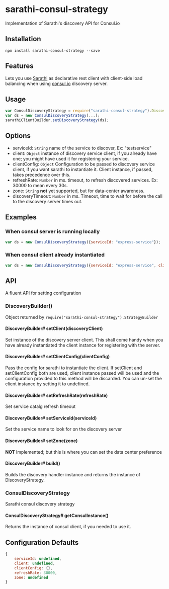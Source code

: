 # sarathi-consul-strategy
Implementation of Sarathi's discovery API for Consul.io

## Installation
```npm
npm install sarathi-consul-strategy --save
```

## Features
Lets you use [Sarathi](https://www.npmjs.com/package/sarathi) as declarative rest client with client-side load balancing when using [consul.io](https://www.consul.io/) discovery server.

## Usage
```javascript
var ConsulDiscoveryStrategy = require("sarathi-consul-strategy").DiscoveryStrategy;
var ds = new ConsulDiscoveryStrategy(...);
sarathiClientBuilder.setDiscoveryStrategy(ds);
```
## Options
* serviceId: ```String``` name of the service to discover, Ex: "testservice"
* client: ```Object``` instance of discovery service client, if you already have one; you might have used it for registering your service.
* clientConfig: ```Object``` Configuration to be passed to discovery service client, if you want sarathi to instantiate it. Client instance, if passed, takes precedence over this.
* refreshRate: ```Number``` in ms. timeout, to refresh discovered services. Ex: 30000 to mean every 30s.
* zone: ```String``` **not** yet supported, but for data-center awareness.
* discoveryTimeout: ```Number``` in ms. Timeout, time to wait for before the call to the discovery server times out.

## Examples
### When consul server is running locally
```javascript
var ds = new ConsulDiscoveryStrategy({serviceId: "express-service"});
```

### When consul client already instantiated
```javascript
var ds = new ConsulDiscoveryStrategy({serviceId: "express-service", client: consulClientInstance});
```


## API
A fluent API for setting configuration

### DiscoveryBuilder()
Object returned by ```require("sarathi-consul-strategy").StrategyBuilder```

#### DiscoveryBuilder# setClient(discoveryClient)
Set instance of the discovery server client. This shall come handy when you have already instantiated the client instance for registering with the server.

#### DiscoveryBuilder# setClientConfig(clientConfig)
Pass the config for sarathi to instantiate the client. If setClient and setClientConfig both are used, client instance passed will be used and the configuration provided to this method will be discarded. You can un-set the client instance by setting it to undefined.

#### DiscoveryBuilder# setRefreshRate(refreshRate)
Set service catalg refresh timeout

#### DiscoveryBuilder# setServiceId(serviceId)
Set the service name to look for on the discovery server

#### DiscoveryBuilder# setZone(zone)
**NOT** Implemented; but this is where you can set the data center preference

#### DiscoveryBuilder# build()
Builds the discovery handler instance and returns the instance of DiscoveryStrategy.

### ConsulDiscoveryStrategy
Sarathi consul discovery strategy

#### ConsulDiscoveryStrategy# getConsulInstance()
Returns the instance of consul client, if you needed to use it.

## Configuration Defaults
```javascript
{
	serviceId: undefined,
	client: undefined,
	clientConfig: {},
	refreshRate: 30000,
	zone: undefined
}
```
